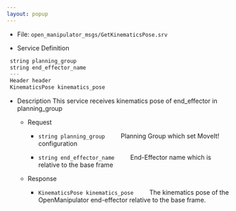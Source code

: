 ```yaml
---
layout: popup
---
```


- File: `open_manipulator_msgs/GetKinematicsPose.srv`

- Service Definition
 ```c
  string planning_group
  string end_effector_name
  ---
  Header header
  KinematicsPose kinematics_pose
```

- Description
This service receives kinematics pose of end_effector in planning_group

  - Request
    * `string planning_group`
&emsp;&emsp; Planning Group which set MoveIt! configuration

    * `string end_effector_name`
&emsp;&emsp; End-Effector name which is relative to the base frame

  - Response
    * `KinematicsPose kinematics_pose`
&emsp;&emsp; The kinematics pose of the OpenManipulator end-effector relative to the base frame.


[open_manipulator_msgs/KinematicsPose]: /docs/en/popup/open_manipulator_msgs_GetKinematicsPose/